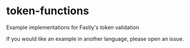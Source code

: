 token-functions
===============

Example implementations for Fastly's token validation


If you would like an example in another language, please open an issue.
